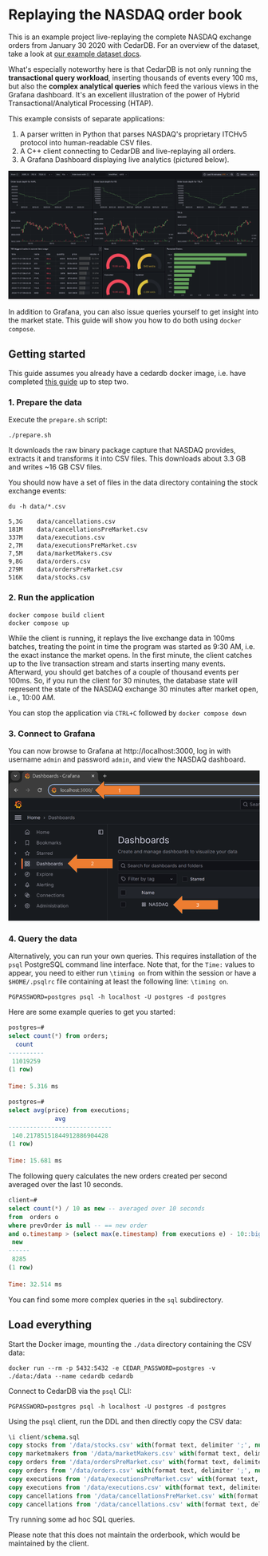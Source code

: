 # Replaying the NASDAQ order book

This is an example project live-replaying the complete NASDAQ exchange orders from January 30 2020 with CedarDB.
For an overview of the dataset, take a look at [our example dataset docs](https://cedardb.com/docs/example_datasets/nasdaq/).

What's especially noteworthy here is that CedarDB is not only running the **transactional query workload**,
inserting thousands of events every 100 ms, but also the **complex analytical queries** which feed the various
views in the Grafana dashboard.  It's an excellent illustration of the power of Hybrid Transactional/Analytical
Processing (HTAP).

This example consists of separate applications:

1. A parser written in Python that parses NASDAQ's proprietary ITCHv5 protocol into human-readable CSV files.
2. A C++ client connecting to CedarDB and live-replaying all orders.
3. A Grafana Dashboard displaying live analytics (pictured below).


![Grafana](./grafana.png)

In addition to Grafana, you can also issue queries yourself to get insight into the market state.
This guide will show you how to do both using `docker compose`.


## Getting started

This guide assumes you already have a cedardb docker image, i.e. have completed [this guide](https://cedardb.com/docs/getting_started/running_docker_image/) up to step two.

### 1. Prepare the data 
Execute the `prepare.sh` script:
```shell
./prepare.sh
```
It downloads the raw binary package capture that NASDAQ provides, extracts it and transforms it into CSV files.
This downloads about 3.3 GB and writes ~16 GB CSV files.

You should now have a set of files in the data directory containing the stock exchange events:

```shell
du -h data/*.csv
```

```
5,3G	data/cancellations.csv
181M	data/cancellationsPreMarket.csv
337M	data/executions.csv
2,7M	data/executionsPreMarket.csv
7,5M	data/marketMakers.csv
9,8G	data/orders.csv
279M	data/ordersPreMarket.csv
516K	data/stocks.csv
```

### 2. Run the application
```shell
docker compose build client
docker compose up
```

While the client is running, it replays the live exchange data in 100ms batches, treating the point in time the program was started as 9:30 AM, i.e. the exact instance the market opens.
In the first minute, the client catches up to the live transaction stream and starts inserting many events.
Afterward, you should get batches of a couple of thousand events per 100ms.
So, if you run the client for 30 minutes, the database state will represent the state of the NASDAQ exchange 30 minutes after market open, i.e., 10:00 AM.


You can stop the application via `CTRL+C` followed by `docker compose down`

### 3. Connect to Grafana
You can now browse to Grafana at http://localhost:3000, log in with username `admin` and password `admin`, and view the NASDAQ dashboard.

![Grafana Instructions](./grafana_instructions.png)


### 4. Query the data
Alternatively, you can run your own queries.  This requires installation of the `psql` PostgreSQL command line interface.
Note that, for the `Time:` values to appear, you need to either run `\timing on` from within the session or
have a `$HOME/.psqlrc` file containing at least the following line: `\timing on`.

```shell
PGPASSWORD=postgres psql -h localhost -U postgres -d postgres
```

Here are some example queries to get you started:

```sql
postgres=#
select count(*) from orders;
  count   
----------
 11019259
(1 row)

Time: 5.316 ms
```

```sql
postgres=#
select avg(price) from executions;
             avg             
-----------------------------
 140.21785151844912886904428
(1 row)

Time: 15.681 ms
```

The following query calculates the new orders created per second averaged over the last 10 seconds.

```sql
client=#
select count(*) / 10 as new -- averaged over 10 seconds
from  orders o
where prevOrder is null -- == new order
and o.timestamp > (select max(e.timestamp) from executions e) - 10::bigint * 1000 * 1000 * 1000; -- averaged over 10 seconds
 new  
------
 8285
(1 row)

Time: 32.514 ms
```

You can find some more complex queries in the `sql` subdirectory.

## Load everything

Start the Docker image, mounting the `./data` directory containing the CSV data:

```shell
docker run --rm -p 5432:5432 -e CEDAR_PASSWORD=postgres -v ./data:/data --name cedardb cedardb
```

Connect to CedarDB via the `psql` CLI:

```shell
PGPASSWORD=postgres psql -h localhost -U postgres -d postgres
```

Using the `psql` client, run the DDL and then directly copy the CSV data:

```sql
\i client/schema.sql
copy stocks from '/data/stocks.csv' with(format text, delimiter ';', null '', header true);
copy marketmakers from '/data/marketMakers.csv' with(format text, delimiter ';', null '', header true);
copy orders from '/data/ordersPreMarket.csv' with(format text, delimiter ';', null '', header true);
copy orders from '/data/orders.csv' with(format text, delimiter ';', null '', header true);
copy executions from '/data/executionsPreMarket.csv' with(format text, delimiter ';', null '', header true);
copy executions from '/data/executions.csv' with(format text, delimiter ';', null '', header true);
copy cancellations from '/data/cancellationsPreMarket.csv' with(format text, delimiter ';', null '', header true);
copy cancellations from '/data/cancellations.csv' with(format text, delimiter ';', null '', header true);
```

Try running some ad hoc SQL queries.

Please note that this does not maintain the orderbook, which would be maintained by the client.

